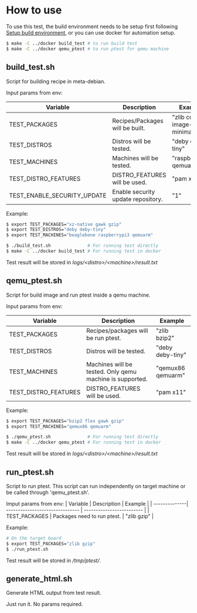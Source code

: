 # How to use

To use this test, the build environment needs to be setup first following [Setup build environment](../README.md#setup-build-environment),
or you can use docker for automation setup.
```sh
$ make -C ../docker build_test # to run build test
$ make -C ../docker qemu_ptest # to run ptest for qemu machine
```

## build_test.sh
Script for building recipe in meta-debian.

Input params from env:

| Variable             | Description                     | Example                   |
| -------------------- | ------------------------------- | ------------------------- |
| TEST_PACKAGES        | Recipes/Packages will be built. | "zlib core-image-minimal" |
| TEST_DISTROS         | Distros will be tested.         | "deby deby-tiny"          |
| TEST_MACHINES        | Machines will be tested.        | "raspberrypi3 qemuarm"    |
| TEST_DISTRO_FEATURES | DISTRO_FEATURES will be used.   | "pam x11"                 |
| TEST_ENABLE_SECURITY_UPDATE | Enable security update repository. | "1"             |

Example:
```sh
$ export TEST_PACKAGES="xz-native gawk gzip"
$ export TEST_DISTROS="deby deby-tiny"
$ export TEST_MACHINES="beaglebone raspberrypi3 qemuarm"

$ ./build_test.sh              # For running test directly
$ make -C ../docker build_test # For running test in docker
```

Test result will be stored in _logs/\<distro>/\<machine>/result.txt_

## qemu_ptest.sh
Script for build image and run ptest inside a qemu machine.

Input params from env:

| Variable             | Description                         | Example                   |
| -------------------- | ----------------------------------- | ------------------------- |
| TEST_PACKAGES        | Recipes/packages will be run ptest. | "zlib bzip2"              |
| TEST_DISTROS         | Distros will be tested.             | "deby deby-tiny"          |
| TEST_MACHINES | Machines will be tested. Only qemu machine is supported. | "qemux86 qemuarm" |
| TEST_DISTRO_FEATURES | DISTRO_FEATURES will be used.       | "pam x11"                 |

Example:
```sh
$ export TEST_PACKAGES="bzip2 flex gawk gzip"
$ export TEST_MACHINES="qemux86 qemuarm"

$ ./qemu_ptest.sh              # For running test directly
$ make -C ../docker qemu_ptest # For running test in docker
```

Test result will be stored in _logs/\<distro>/\<machine>/result.txt_

## run_ptest.sh
Script to run ptest.
This script can run independently on target machine or be called through 'qemu_ptest.sh'.

Imput params from env:
| Variable      | Description                     | Example                   |
| --------------| ------------------------------- | ------------------------- |
| TEST_PACKAGES | Packages need to run ptest.     | "zlib gzip"               |

Example:
```sh
# On the target board
$ export TEST_PACKAGES="zlib gzip"
$ ./run_ptest.sh
```

Test result will be stored in _/tmp/ptest/_.

## generate_html.sh
Generate HTML output from test result.

Just run it. No params required.
